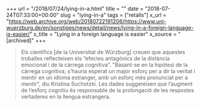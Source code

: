 +++
url = "/2018/07/24/lying-in-a.html"
title = ""
date = "2018-07-24T07:33:00+00:00"
slug = "lying-in-a"
tags = ["retalls"]
x_url = "https://web.archive.org/web/20180722191206/https://www.uni-wuerzburg.de/en/sonstiges/news/detail/news/lying-in-a-foreign-language-is-easier/"
x_title = "Lying in a foreign language is easier"
x_source = "[archived]"
+++


> Els científics [de la Universitat de Würzburg] creuen que aquestes troballes reflecteixen els “efectes antagònics de la distància emocional i de la càrrega cognitiva”. "Basant-se en la hipòtesi de la càrrega cognitiva, s’hauria esperat un major esforç per a dir la veritat i mentir en un idioma estranger, amb un esforç més pronunciat per a mentir", diu Kristina Suchotzki. Les dades suggereixen que l’augment de l’esforç cognitiu és responsable de la prolongació de les respostes vertaderes en la llengua estrangera.
